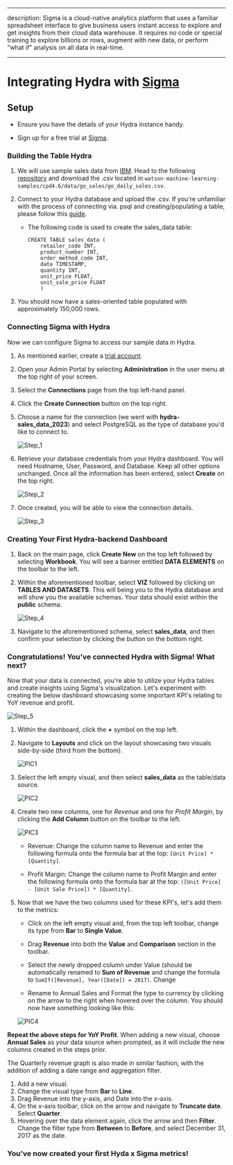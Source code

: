 

  

  

---

  

description: Sigma is a cloud-native analytics platform that uses a familiar spreadsheet interface to give business users instant access to explore and get insights from their cloud data warehouse. It requires no code or special training to explore billions or rows, augment with new data, or perform “what if” analysis on all data in real⁠-⁠time.

  

---

  

  

# Integrating Hydra with [Sigma](https://www.sigmacomputing.com/)

  

  

## Setup

  

  

- Ensure you have the details of your Hydra instance handy.

  

- Sign up for a free trial at [Sigma](https://www.sigmacomputing.com/free-trial).

  

  

### Building the Table Hydra

  

1. We will use sample sales data from [IBM](https://relational.fit.cvut.cz/dataset/GOSales). Head to the following [repository](https://github.com/IBM/watson-machine-learning-samples) and download the .csv located in `watson-machine-learning-samples/cpd4.6/data/go_sales/go_daily_sales.csv`.

  

2. Connect to your Hydra database and upload the .csv. If you're unfamiliar with the process of connecting via. psql and creating/populating a table, please follow this [guide](https://docs.hydra.so/centralize-data/load/from-local-csv-file).

    * The following code is used to create the sales_data table:



      ```
      CREATE TABLE sales_data (
          retailer_code INT,
          product_number INT,
          order_method_code INT,
          date TIMESTAMP,
          quantity INT,
          unit_price FLOAT,
          unit_sale_price FLOAT
          )
      ```

  

3. You should now have a sales-oriented table populated with approximately 150,000 rows.

  

  

### Connecting Sigma with Hydra

  

  

Now we can configure Sigma to access our sample data in Hydra.

  

  

1. As mentioned earlier, create a [trial account](https://www.sigmacomputing.com/free-trial).

  

2. Open your Admin Portal by selecting **Administration** in the user menu at the top right of your screen.

  

3. Select the **Connections** page from the top left-hand panel.

  

4. Click the **Create Connection** button on the top right.

  

5. Choose a name for the connection (we went with **hydra-sales_data_2023**) and select PostgreSQL as the type of database you'd like to connect to.
    
    ![Step_1](https://user-images.githubusercontent.com/71795488/227726542-f797223a-ba13-46ab-8640-507101f2fa3f.png)

  

  

6. Retrieve your database credentials from your Hydra dashboard. You will need Hostname, User, Password, and Database. Keep all other options unchanged. Once all the information has been entered, select **Create** on the top right.
    
    ![Step_2](https://user-images.githubusercontent.com/71795488/227726544-8070700a-1525-4cb6-8ed3-24d0ab62155f.png)

  

  

7. Once created, you will be able to view the connection details.

    ![Step_3](https://user-images.githubusercontent.com/71795488/227726572-198b26f7-da24-428c-a0c4-7b6acf13c760.png)

  

  

### Creating Your First Hydra-backend Dashboard

  

1. Back on the main page, click **Create New** on the top left followed by selecting **Workbook**. You will see a banner entitled **DATA ELEMENTS** on the toolbar to the left.

  

2. Within the aforementioned toolbar, select **VIZ** followed by clicking on **TABLES AND DATASETS**. This will being you to the Hydra database and will show you the available schemas. Your data should exist within the **public** schema.

    ![Step_4](https://user-images.githubusercontent.com/71795488/227726590-1a295fdc-6d96-4a48-b50b-7fb2ae161b25.png)

  

  

3. Navigate to the aforementioned schema, select **sales_data**, and then confirm your selection by clicking the button on the bottom right.

  

  

### Congratulations! You've connected Hydra with Sigma! What next?

Now that your data is connected, you're able to utilize your Hydra tables and create insights using Sigma's visualization. Let's experiment with creating the below dashboard showcasing some important KPI's relating to YoY revenue and profit.

   ![Step_5](https://user-images.githubusercontent.com/71795488/227729058-83647447-0536-4016-a04c-cdb09b8fcc1e.png)

  
  
  

1. Within the dashboard, click the **+** symbol on the top left.

2. Navigate to **Layouts** and click on the layout showcasing two visuals side-by-side (third from the bottom).

    ![PIC1](https://user-images.githubusercontent.com/71795488/227729006-01f0bb7b-c368-4165-9655-6f05df711e73.png)

  

4. Select the left empty visual, and then select **sales_data** as the table/data source.

    ![PIC2](https://user-images.githubusercontent.com/71795488/227729013-7e32450d-26e9-4bc1-8384-617014f35b15.png)

  

6. Create two new columns, one for *Revenue* and one for *Profit Margin*, by clicking the **Add Column** button on the toolbar to the left.

    ![PIC3](https://user-images.githubusercontent.com/71795488/227729027-073a7099-9bfe-4e4e-94d0-eb082fccce9a.png)

  
  

      * Revenue: Change the column name to Revenue and enter the following formula onto the formula bar at the top: `[Unit Price] * [Quantity]`.

      * Profit Margin: Change the column name to Profit Margin and enter the following formula onto the formula bar at the top: `([Unit Price] - [Unit Sale Price]) * [Quantity]`.

7. Now that we have the two columns used for these KPI's, let's add them to the metrics:

      * Click on the left empty visual and, from the top left toolbar, change its type from **Bar** to **Single Value**.

      * Drag **Revenue** into both the **Value** and **Comparison** section in the toolbar.

      * Select the newly dropped column under Value (should be automatically renamed to **Sum of Revenue** and change the formula to `SumIf([Revenue], Year([Date]) = 2017)`. Change

      * Rename to Annual Sales and Format the type to currency by clicking on the arrow to the right when hovered over the column. You should now have something looking like this:

    ![PIC4](https://user-images.githubusercontent.com/71795488/227729038-a8ec4a33-1fd3-407c-952e-055a055faa69.png)

  
  

**Repeat the above steps for YoY Profit**. When adding a new visual, choose **Annual Sales** as your data source when prompted, as it will include the new columns created in the steps prior. 


The Quarterly revenue graph is also made in similar fashion, with the addition of adding a date range and aggregation filter.
1. Add a new visual.
2. Change the visual type from **Bar** to **Line**.
3. Drag Revenue into the y-axis, and Date into the x-axis.
4. On the x-axis toolbar, click on the arrow and navigate to **Truncate date**. Select **Quarter**.
5. Hovering over the data element again, click the arrow and then **Filter**. Change the filter type from **Between** to **Before**, and select December 31, 2017 as the date.

### You've now created your first Hyda x Sigma metrics!
